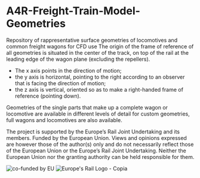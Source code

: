 
# A4R-Freight-Train-Model-Geometries
Repository of rappresentative surface geometries of locomotives and common freight wagons for CFD use
The origin of the frame of reference of all geometries is situated in the center of the track, on top of the rail at the leading edge of the wagon plane (excluding the repellers).
-  The x axis points in the direction of motion;
-  the y axis is horizontal, pointing to the right according to an observer that is facing the direction of motion;
-  the z axis is vertical, oriented so as to make a right-handed frame of reference (pointing down).

Geometries of the single parts that make up a complete wagon or locomotive are available in different levels of detail for custom geometries, full wagons and locomotives are also available.






The project is supported by the Europe’s Rail Joint Undertaking and its members.
Funded by the European Union. Views and opinions expressed are however those of the author(s) only and do not necessarily reflect those of the European Union or the Europe’s Rail  Joint Undertaking. Neither the European Union nor the granting authority can be held responsible for them.




![co-funded by EU](https://github.com/user-attachments/assets/2b9866f3-c6fb-45cf-9247-d837e92613c9) ![Europe's Rail Logo - Copia](https://github.com/user-attachments/assets/7a799b73-4537-4c32-b61e-446ddce1b6e6)

